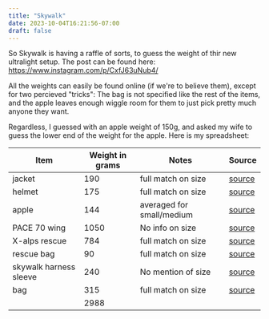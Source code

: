```yaml
---
title: "Skywalk"
date: 2023-10-04T16:21:56-07:00
draft: false
---
```


So Skywalk is having a raffle of sorts, to guess the weight of thir new ultralight setup. 
The post can be found here: https://www.instagram.com/p/CxfJ63uNub4/

All the weights can easily be found online (if we're to believe them), except for two percieved "tricks": The bag is not specified like the rest of the items, and the apple leaves enough wiggle room for them to just pick pretty much anyone they want.

Regardless, I guessed with an apple weight of 150g, and asked my wife to guess the lower end of the weight for the apple. Here is my spreadsheet:

| Item                 | Weight in grams | Notes               | Source                                                                                   |
|----------------------|-----------------|---------------------|------------------------------------------------------------------------------------------|
| jacket               | 190             | full match on size  | [source](https://www.salewa.com/en-gb/pedroc-2-5l-powertex-light-jacket-men-00-0000028564)   |
| helmet               | 175             | full match on size  | [source](https://www.salewa.com/en-us/piuma-3-0-helmet-00-0000002244?c=1516676&number=00-0000002244_0000000003) |
| apple                | 144             | averaged for small/medium | [source](https://weighschool.com/granny-smith-apple-weigh/) |
| PACE 70 wing         | 1050            | No info on size    | [source](https://skywalk.info/2023/09/21/pace-package-preview/)                             |
| X-alps rescue        | 784             | full match on size  | [source](https://skywalk.info/project/tapa-x-alps/)                                       |
| rescue bag           | 90              | full match on size  | [source](https://skywalk.info/project/drop/)                                              |
| skywalk harness sleeve | 240           | No mention of size  | [source](https://skywalk.info/2023/09/21/pace-package-preview/)                             |
| bag                  | 315             | full match on size  | [source](https://skywalk.info/2023/09/21/pace-package-preview/)                             |
|                      | 2988            |                     |                                                                                          |
